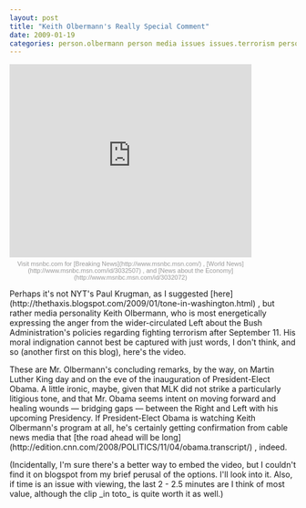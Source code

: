 ```yaml
---
layout: post
title: "Keith Olbermann's Really Special Comment"
date: 2009-01-19
categories: person.olbermann person media issues issues.terrorism person.georgewbush
---
```


<iframe src="http://www.msnbc.msn.com/id/22425001/vp/28740622#28740622"
frameborder="0" width="425" scrolling="no" height="339"> </iframe> <style
type="text/css"> .msnbcLinks {font-size:11px; font-family:Arial, Helvetica,
sans-serif; color: #999; margin-top: 5px; background: transparent; text-align:
center; width: 425px;} .msnbcLinks a {text-decoration:none !important;
border-bottom: 1px dotted #999 !important; font-weight:normal !important;
height: 13px;} .msnbcLinks a:link, .msnbcLinks a:visited {color: #5799db
!important;} .msnbcLinks a:hover, .msnbcLinks a:active {color:#CC0000
!important;} </style> 

<p class="msnbcLinks"> Visit msnbc.com for [Breaking
News](http://www.msnbc.msn.com/) , [World
News](http://www.msnbc.msn.com/id/3032507) , and [News about the
Economy](http://www.msnbc.msn.com/id/3032072) </p> 

<p> Perhaps it's not NYT's Paul Krugman, as I suggested
[here](http://thethaxis.blogspot.com/2009/01/tone-in-washington.html) , but
rather media personality Keith Olbermann, who is most energetically expressing
the anger from the wider-circulated Left about the Bush Administration's
policies regarding fighting terrorism after September 11. His moral indignation
cannot best be captured with just words, I don't think, and so (another first on
this blog), here's the video. </p> <p> These are Mr. Olbermann's concluding
remarks, by the way, on Martin Luther King day and on the eve of the
inauguration of President-Elect Obama. A little ironic, maybe, given that MLK
did not strike a particularly litigious tone, and that Mr. Obama seems intent on
moving forward and healing wounds &mdash; bridging gaps &mdash; between the
Right and Left with his upcoming Presidency. If President-Elect Obama is
watching Keith Olbermann's program at all, he's certainly getting confirmation
from cable news media that [the road ahead will be
long](http://edition.cnn.com/2008/POLITICS/11/04/obama.transcript/) , indeed. 
</p> <p> (Incidentally, I'm sure there's a better way to embed the video, but I
couldn't find it on blogspot from my brief perusal of the options. I'll look
into it. Also, if time is an issue with viewing, the last 2 - 2.5 minutes are I
think of most value, although the clip _in toto_ is quite worth it as well.)
</p>